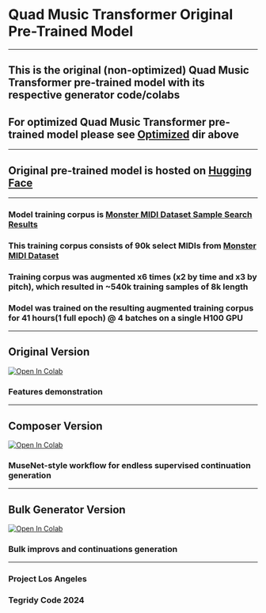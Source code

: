 # Quad Music Transformer Original Pre-Trained Model

***

## This is the original (non-optimized) Quad Music Transformer pre-trained model with its respective generator code/colabs
## For optimized Quad Music Transformer pre-trained model please see [Optimized](https://github.com/asigalov61/Quad-Music-Transformer/tree/main/Model/Optimized) dir above

***

## Original pre-trained model is hosted on [Hugging Face](https://huggingface.co/asigalov61/Quad-Music-Transformer)

***

### Model training corpus is [Monster MIDI Dataset Sample Search Results](https://huggingface.co/datasets/projectlosangeles/Monster-MIDI-Dataset/blob/main/Monster_MIDI_Dataset_Search_Results_Ver_1_0_CC_BY_NC_SA.zip)

### This training corpus consists of 90k select MIDIs from [Monster MIDI Dataset](https://github.com/asigalov61/Monster-MIDI-Dataset)

### Training corpus was augmented x6 times (x2 by time and x3 by pitch), which resulted in ~540k training samples of 8k length

### Model was trained on the resulting augmented training corpus for 41 hours(1 full epoch) @ 4 batches on a single H100 GPU

***

## Original Version

[![Open In Colab][colab-badge]][colab-notebook1]

[colab-notebook1]: <https://colab.research.google.com/github/asigalov61/Quad-Music-Transformer/blob/main/Model/Quad_Music_Transformer.ipynb>
[colab-badge]: <https://colab.research.google.com/assets/colab-badge.svg>

### Features demonstration

***

## Composer Version

[![Open In Colab][colab-badge]][colab-notebook2]

[colab-notebook2]: <https://colab.research.google.com/github/asigalov61/Quad-Music-Transformer/blob/main/Model/Quad_Music_Transformer_Composer.ipynb>
[colab-badge]: <https://colab.research.google.com/assets/colab-badge.svg>

### MuseNet-style workflow for endless supervised continuation generation

***

## Bulk Generator Version

[![Open In Colab][colab-badge]][colab-notebook3]

[colab-notebook3]: <https://colab.research.google.com/github/asigalov61/Quad-Music-Transformer/blob/main/Model/Quad_Music_Transformer_Bulk_Generator.ipynb>
[colab-badge]: <https://colab.research.google.com/assets/colab-badge.svg>

### Bulk improvs and continuations generation

***

### Project Los Angeles
### Tegridy Code 2024
